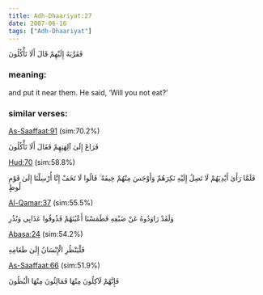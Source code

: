 ```yaml
---
title: Adh-Dhaariyat:27
date: 2007-06-16
tags: ["Adh-Dhaariyat"]
---
```

فَقَرَّبَهُ إِلَيْهِمْ قَالَ أَلَا تَأْكُلُونَ
### meaning: 
and put it near them. He said, ‘Will you not eat?’
### similar verses: 

[As-Saaffaat:91](/37/91) (sim:70.2%)

فَرَاغَ إِلَىٰ آلِهَتِهِمْ فَقَالَ أَلَا تَأْكُلُونَ

[Hud:70](/11/70) (sim:58.8%)

فَلَمَّا رَأَىٰ أَيْدِيَهُمْ لَا تَصِلُ إِلَيْهِ نَكِرَهُمْ وَأَوْجَسَ مِنْهُمْ خِيفَةً ۚ قَالُوا لَا تَخَفْ إِنَّا أُرْسِلْنَا إِلَىٰ قَوْمِ لُوطٍ

[Al-Qamar:37](/54/37) (sim:55.5%)

وَلَقَدْ رَاوَدُوهُ عَنْ ضَيْفِهِ فَطَمَسْنَا أَعْيُنَهُمْ فَذُوقُوا عَذَابِي وَنُذُرِ

[Abasa:24](/80/24) (sim:54.2%)

فَلْيَنْظُرِ الْإِنْسَانُ إِلَىٰ طَعَامِهِ

[As-Saaffaat:66](/37/66) (sim:51.9%)

فَإِنَّهُمْ لَآكِلُونَ مِنْهَا فَمَالِئُونَ مِنْهَا الْبُطُونَ
